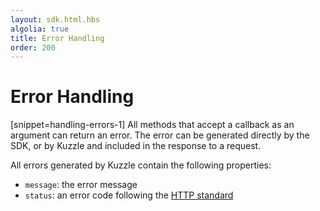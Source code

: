 ```yaml
---
layout: sdk.html.hbs
algolia: true
title: Error Handling
order: 200
---
```


# Error Handling

[snippet=handling-errors-1]
All methods that accept a callback as an argument can return an error. The error can be generated directly by the SDK, or by Kuzzle and included in the response to a request.

All errors generated by Kuzzle contain the following properties:

* `message`: the error message
* `status`: an error code following the [HTTP standard](https://en.wikipedia.org/wiki/List_of_HTTP_status_codes)

